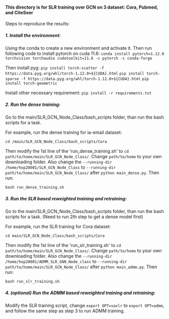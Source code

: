 
#### This directory is for SLR training over GCN on 3 dataset: Cora, Pubmed, and CiteSeer

Steps to reproduce the results:

##### 1. Install the environment: 

Using the conda to create a new environment and activate it. 
Then run following code to install pytorch on cuda 11.6: 
`conda install pytorch=1.12.0 torchvision torchaudio cudatoolkit=11.6 -c pytorch -c conda-forge`

Then install pyg:
`pip install torch-scatter -f https://data.pyg.org/whl/torch-1.12.0+${CUDA}.html`
`pip install torch-sparse -f https://data.pyg.org/whl/torch-1.12.0+${CUDA}.html`
`pip install torch-geometric`

Install other necessary requirement:
`pip install -r requirements.txt`
<br />


##### 2. Run the dense training:

Go to the main/SLR_GCN_Node_Class/bash_scripts folder, than run the bash scripts for a task. 

For example, run the dense training for ia-email dataset: 

`cd /main/SLR_GCN_Node_Class/bash_scripts/Cora`

Then modify the 1st line of the 'run_dense_training.sh' to `cd path/to/home/main/SLR_GCN_Node_Class/`. Change `path/to/home` to your own downloading folder.
Also change the `--running-dir /home/hop20001/SLR_GCN_Node_Class` to `--running-dir path/to/home/main/SLR_GCN_Node_Class/` after `python main_dense.py`. Then run:

`bash run_dense_training.sh`
<br />


##### 3. Run the SLR based reweighted training and retraining:

Go to the main/SLR_GCN_Node_Class/bash_scripts folder, than run the bash scripts for a task. (Need to run 2th step to get a dense model first)

For example, run the SLR training for Cora dataset: 

`cd main/SLR_GCN_Node_Class/bash_scripts/Cora`

Then modify the 1st line of the 'run_slr_training.sh' to `cd path/to/home/main/SLR_GCN_Node_Class/`. Change `path/to/home` to your own downloading folder. Also change the `--running-dir /home/hop20001/ADMM_SLR_GNN_Node_class` to `--running-dir path/to/home/main/SLR_GCN_Node_Class/` after `python main_admm.py`. Then run:

`bash run_slr_training.sh`


##### 4. (optional) Run the ADMM based reweighted training and retraining:

Modify the SLR training script, change `export OPT=savlr` to `export OPT=admm`, and follow the same step as step 3 to run ADMM training. 

